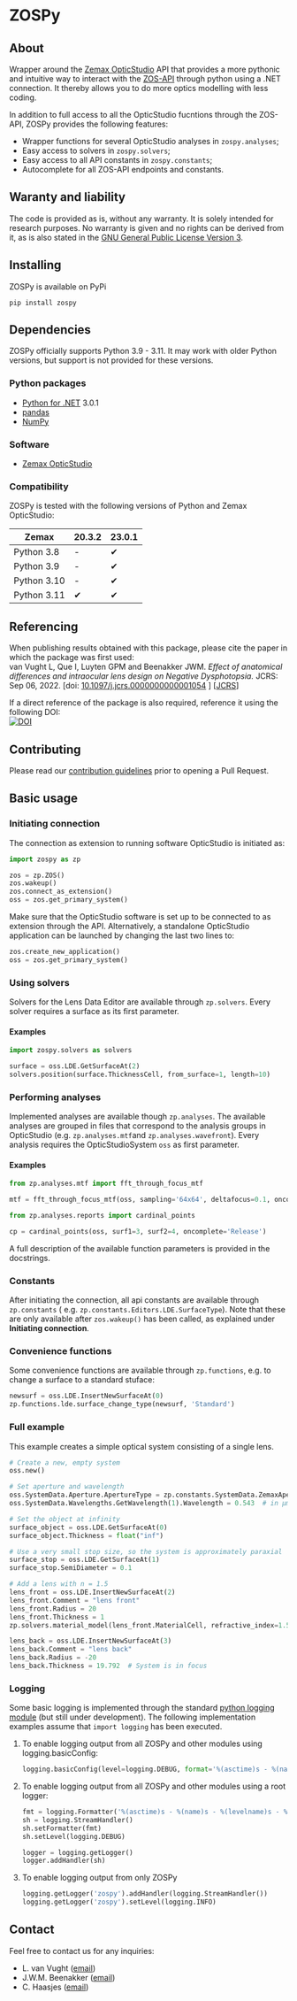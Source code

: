 # ZOSPy

## About

Wrapper around the [Zemax OpticStudio](https://www.zemax.com/pages/opticstudio) API that provides a more pythonic and
intuitive way to interact with the [ZOS-API](https://www.zemax.com/blogs/free-tutorials/getting-started-with-zos-api)
through python using a .NET connection. It thereby allows you to do more
optics modelling with less coding.

In addition to full access to all the OpticStudio fucntions through the ZOS-API, ZOSPy provides the following features:

- Wrapper functions for several OpticStudio analyses in `zospy.analyses`;
- Easy access to solvers in `zospy.solvers`;
- Easy access to all API constants in `zospy.constants`;
- Autocomplete for all ZOS-API endpoints and constants.

## Waranty and liability

The code is provided as is, without any warranty. It is solely intended for research purposes. No warranty is given and
no rights can be derived from it, as is also stated in the [GNU General Public License Version 3](LICENSE.txt).

## Installing

ZOSPy is available on PyPi

```
pip install zospy
```

## Dependencies

ZOSPy officially supports Python 3.9 - 3.11. It may work with older Python versions, but support is not provided for
these versions.

### Python packages

- [Python for .NET](http://pythonnet.github.io/) 3.0.1
- [pandas](https://pandas.pydata.org/)
- [NumPy](https://numpy.org/)

### Software

- [Zemax OpticStudio](https://www.zemax.com/pages/opticstudio)

### Compatibility

ZOSPy is tested with the following versions of Python and Zemax OpticStudio:

| Zemax       | 20.3.2 | 23.0.1 |
|-------------|--------|--------|
| Python 3.8  | -      | ✔      |
| Python 3.9  | -      | ✔      |
| Python 3.10 | -      | ✔      |
| Python 3.11 | ✔      | ✔      |

## Referencing

When publishing results obtained with this package, please cite the paper in which the package was first used:<br>
van Vught L, Que I, Luyten GPM and Beenakker JWM.
_Effect of anatomical differences and intraocular lens design on Negative Dysphotopsia._
JCRS: Sep 06, 2022.
[doi: [10.1097/j.jcrs.0000000000001054](https://doi.org/10.1097/j.jcrs.0000000000001054) ] [[JCRS](https://journals.lww.com/jcrs/Abstract/9900/Effect_of_anatomical_differences_and_intraocular.107.aspx)]

If a direct reference of the package is also required, reference it using the following DOI:<br>
[![DOI](https://zenodo.org/badge/403590410.svg)](https://zenodo.org/badge/latestdoi/403590410)

## Contributing

Please read our [contribution guidelines](CONTRIBUTING.md) prior to opening a Pull Request.

## Basic usage

### Initiating connection

The connection as extension to running software OpticStudio is initiated as:

```python
import zospy as zp

zos = zp.ZOS()
zos.wakeup()
zos.connect_as_extension()
oss = zos.get_primary_system()
```

Make sure that the OpticStudio software is set up to be connected to as extension through the API. Alternatively, a
standalone OpticStudio application can be launched by changing the last two lines to:

```python
zos.create_new_application()
oss = zos.get_primary_system()
```

### Using solvers

Solvers for the Lens Data Editor are available through `zp.solvers`. Every solver requires a surface as its first
parameter.

#### Examples

```python
import zospy.solvers as solvers

surface = oss.LDE.GetSurfaceAt(2)
solvers.position(surface.ThicknessCell, from_surface=1, length=10)
```

### Performing analyses

Implemented analyses are available though `zp.analyses`. The available analyses are grouped in files that correspond to
the analysis groups in OpticStudio (e.g. `zp.analyses.mtf`and `zp.analyses.wavefront`). Every analysis requires the
OpticStudioSystem `oss` as first parameter.

#### Examples

```python
from zp.analyses.mtf import fft_through_focus_mtf

mtf = fft_through_focus_mtf(oss, sampling='64x64', deltafocus=0.1, oncomplete='Close')
```

```python
from zp.analyses.reports import cardinal_points

cp = cardinal_points(oss, surf1=3, surf2=4, oncomplete='Release')
```

A full description of the available function parameters is provided in the docstrings.

### Constants

After initiating the connection, all api constants are available through `zp.constants` (
e.g. `zp.constants.Editors.LDE.SurfaceType`). Note that these are only available after `zos.wakeup()` has been called,
as explained under **Initiating connection**.

### Convenience functions

Some convenience functions are available through `zp.functions`, e.g. to change a surface to a standard stuface:

```python
newsurf = oss.LDE.InsertNewSurfaceAt(0)
zp.functions.lde.surface_change_type(newsurf, 'Standard')
```

### Full example

This example creates a simple optical system consisting of a single lens.

```python
# Create a new, empty system
oss.new()

# Set aperture and wavelength
oss.SystemData.Aperture.ApertureType = zp.constants.SystemData.ZemaxApertureType.FloatByStopSize
oss.SystemData.Wavelengths.GetWavelength(1).Wavelength = 0.543  # in μm

# Set the object at infinity
surface_object = oss.LDE.GetSurfaceAt(0)
surface_object.Thickness = float("inf")

# Use a very small stop size, so the system is approximately paraxial
surface_stop = oss.LDE.GetSurfaceAt(1)
surface_stop.SemiDiameter = 0.1

# Add a lens with n = 1.5
lens_front = oss.LDE.InsertNewSurfaceAt(2)
lens_front.Comment = "lens front"
lens_front.Radius = 20
lens_front.Thickness = 1
zp.solvers.material_model(lens_front.MaterialCell, refractive_index=1.5)

lens_back = oss.LDE.InsertNewSurfaceAt(3)
lens_back.Comment = "lens back"
lens_back.Radius = -20
lens_back.Thickness = 19.792  # System is in focus
```

### Logging

Some basic logging is implemented through the
standard [python logging module](https://docs.python.org/3/library/logging.html) (but still under development). The
following implementation examples assume that `import logging` has been executed.

1. To enable logging output from all ZOSPy and other modules using logging.basicConfig:
    ```python
    logging.basicConfig(level=logging.DEBUG, format='%(asctime)s - %(name)s - %(levelname)s - %(message)s')
    ```
2. To enable logging output from all ZOSPy and other modules using a root logger:
    ```python
    fmt = logging.Formatter('%(asctime)s - %(name)s - %(levelname)s - %(message)s')
    sh = logging.StreamHandler()
    sh.setFormatter(fmt)
    sh.setLevel(logging.DEBUG)

    logger = logging.getLogger()
    logger.addHandler(sh)
    ```
3. To enable logging output from only ZOSPy
    ```python
    logging.getLogger('zospy').addHandler(logging.StreamHandler())
    logging.getLogger('zospy').setLevel(logging.INFO)
    ```

## Contact

Feel free to contact us for any inquiries:

- L. van Vught ([email](mailto:l.van_vught@lumc.nl))
- J.W.M. Beenakker ([email](mailto:j.w.m.beenakker@lumc.nl))
- C. Haasjes ([email](mailto:c.haasjes@lumc.nl))
